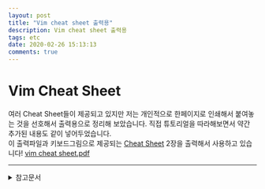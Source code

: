 ```yaml
---
layout: post
title: "Vim cheat sheet 출력용"
description: Vim cheat sheet 출력용
tags: etc
date: 2020-02-26 15:13:13
comments: true
---
```


# Vim Cheat Sheet

여러 Cheat Sheet들이 제공되고 있지만 저는 개인적으로 한페이지로 인쇄해서 붙여놓는 것을 선호해서 출력용으로 정리해 보았습니다. 
직접 튜토리얼을 따라해보면서 약간 추가된 내용도 같이 넣어두었습니다.  
이 출력파일과 키보드그림으로 제공되는 [Cheat Sheet](https://reebok.tistory.com/51) 2장을 출력해서 사용하고 있습니다!
[vim cheat sheet.pdf](https://github.com/msc9533/msc9533.github.io/raw/master/_files/vim_cheat_sheet.pdf)

---

<details>
<summary>참고문서</summary>
<div markdown="1">

- [Vim Cheat Sheet](https://vim.rtorr.com/lang/ko)
- [Vi/Vim 단축키 모음 키보드그림](https://reebok.tistory.com/51)
- [Vim tutorial](https://linuxconfig.org/vim-tutorial#h16-vim-change-operator)

</div>
</details>
<script id="dsq-count-scr" src="//msc9533.disqus.com/count.js" async></script>

